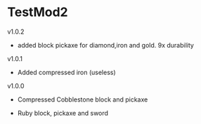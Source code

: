 # TestMod2

v1.0.2

* added block pickaxe for diamond,iron and gold. 9x durability

v1.0.1

* Added compressed iron (useless)


v1.0.0

* Compressed Cobblestone block and pickaxe

* Ruby block, pickaxe and sword


